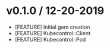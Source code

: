 # v0.1.0 / 12-20-2019
- [FEATURE] Initial gem creation
- [FEATURE] Kubecontrol::Client
- [FEATURE] Kubecontrol::Pod
